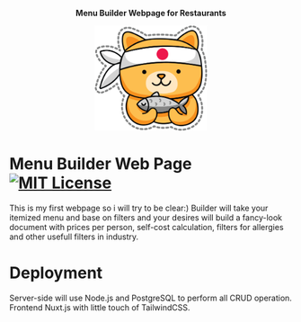 <p align="center"><b> Menu Builder  Webpage for Restaurants</b></p>


<p align="center"><img src="https://github.com/vladimirnem/og-menu-app/blob/master/assets/LOGO/PNG/ninjacat.png" width="200px"></p>



# Menu Builder Web Page [![MIT License](https://img.shields.io/badge/license-MIT-blue.svg)](https://github.com/vladimirnem/og-menu-app/blob/master/LICENSE.md)

This is my first webpage so i will try to be clear:)
Builder will take your itemized menu and base on filters and your desires will build a  fancy-look document
with prices per person, self-cost calculation, filters for allergies and other usefull filters in industry.



# Deployment

Server-side will use Node.js and PostgreSQL to perform all CRUD operation.
Frontend Nuxt.js with little touch of TailwindCSS.
